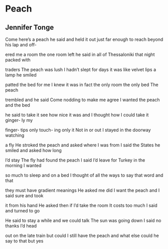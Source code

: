 # Peach
## Jennifer Tonge
Come here’s
a peach he said
and held it out just far
enough to reach beyond his lap
and off-

ered me
a room the one
room left he said in all
of Thessaloniki that night
packed with

traders
The peach was lush
I hadn’t slept for days
it was like velvet lips a lamp
he smiled

patted
the bed for me
I knew it was in fact
the only room the only bed
The peach

trembled
and he said Come
nodding to make me
agree I wanted the peach and
the bed

he said
to take it see
how nice it was and I
thought how I could take it ginger-
ly my

finger-
tips only touch-
ing only it Not in
or out I stayed in the doorway
watching

a fly
He stroked the peach
and asked where I was from
I said the States he smiled and asked
how long

I’d stay
The fly had found
the peach I said I’d leave
for Turkey in the morning I
wanted

so much
to sleep and on
a bed I thought of all
the ways to say that word
and that

they must
have gradient
meanings He asked me did
I want the peach and I said sure
and took

it from
his hand He asked
then if I’d take the room
It costs too much I said and turned
to go

He said
to stay a while
and we could talk The sun
was going down I said no thanks
I’d head

out on
the late train but
could I still have the peach
and what else could he say to that
but yes